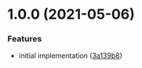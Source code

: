 # 1.0.0 (2021-05-06)


### Features

* initial implementation ([3a139b8](https://github.com/NullVoxPopuli/ember-lifecycle-utils/commit/3a139b85e138378faec8dc91d1f3196658aa9b97))
